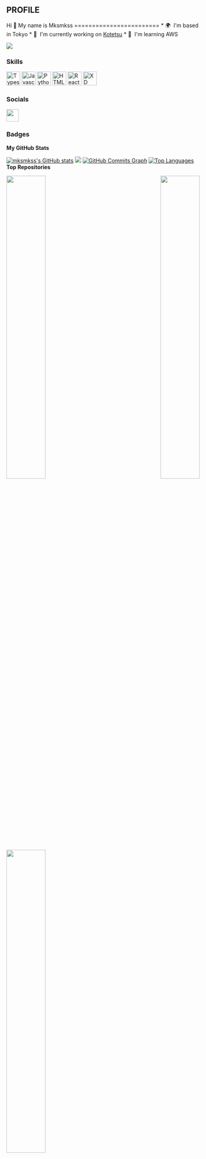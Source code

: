 ## PROFILE <br/>
Hi 👋 My name is Mksmkss ========================  * 🌍  I'm based in Tokyo * 🚀  I'm currently working on [Kotetsu](http://github.com/mksmkss/Kotetsu) * 🧠  I'm learning AWS

<a href="https://www.github.com/mksmkss" target="_blank" rel="noreferrer"><img src="https://img.shields.io/github/followers/mksmkss?logo=github&style=for-the-badge&color=444e59&labelColor=ffffff" /></a>
### Skills

<p align="left"> <a href="https://www.typescriptlang.org/" target="_blank" rel="noreferrer"><img src="https://raw.githubusercontent.com/danielcranney/readme-generator/main/public/icons/skills/typescript-colored.svg" width="36" height="36" alt="Typescript" /></a> <a href="https://developer.mozilla.org/en-US/docs/Web/JavaScript" target="_blank" rel="noreferrer"><img src="https://raw.githubusercontent.com/danielcranney/readme-generator/main/public/icons/skills/javascript-colored.svg" width="36" height="36" alt="Javascript" /></a> <a href="https://www.python.org/" target="_blank" rel="noreferrer"><img src="https://raw.githubusercontent.com/danielcranney/readme-generator/main/public/icons/skills/python-colored.svg" width="36" height="36" alt="Python" /></a> <a href="https://developer.mozilla.org/en-US/docs/Glossary/HTML5" target="_blank" rel="noreferrer"><img src="https://raw.githubusercontent.com/danielcranney/readme-generator/main/public/icons/skills/html5-colored.svg" width="36" height="36" alt="HTML5" /></a> <a href="https://reactjs.org/" target="_blank" rel="noreferrer"><img src="https://raw.githubusercontent.com/danielcranney/readme-generator/main/public/icons/skills/react-colored.svg" width="36" height="36" alt="React" /></a> <a href="https://www.adobe.com/uk/products/xd.html" target="_blank" rel="noreferrer"><img src="https://raw.githubusercontent.com/danielcranney/readme-generator/main/public/icons/skills/xd-colored.svg" width="36" height="36" alt="XD" /></a> </p> 

### Socials  <p align="left"> <a href="https://www.github.com/mksmkss" target="_blank" rel="noreferrer"><img src="https://raw.githubusercontent.com/danielcranney/readme-generator/main/public/icons/socials/github.svg" width="32" height="32" /></a></p>

### Badges

<b>My GitHub Stats</b>

<a href="http://www.github.com/mksmkss"><img src="https://github-readme-stats.vercel.app/api?username=mksmkss&show_icons=true&hide=&count_private=true&title_color=0891b2&text_color=000000&icon_color=444e59&bg_color=ffffff&hide_border=true&show_icons=true" alt="mksmkss's GitHub stats" /></a>
<a href="http://www.github.com/mksmkss"><img src="https://github-readme-streak-stats.herokuapp.com/?user=mksmkss&stroke=000000&background=ffffff&ring=0891b2&fire=0891b2&currStreakNum=000000&currStreakLabel=0891b2&sideNums=000000&sideLabels=000000&dates=000000&hide_border=true" /></a>
<a href="http://www.github.com/mksmkss"><img src="https://activity-graph.herokuapp.com/graph?username=mksmkss&bg_color=ffffff&color=000000&line=444e59&point=000000&area_color=ffffff&area=true&hide_border=true&custom_title=GitHub%20Commits%20Graph" alt="GitHub Commits Graph" /></a>
<a href="https://github.com/mksmkss" align="left"><img src="https://github-readme-stats.vercel.app/api/top-langs/?username=mksmkss&langs_count=10&title_color=0891b2&text_color=000000&icon_color=444e59&bg_color=ffffff&hide_border=true&locale=en&custom_title=Top%20%Languages" alt="Top Languages" /></a>
<b>Top Repositories</b>

<div width="100%" align="center"><a href="https://github.com/mksmkss/Kotetsu" align="left"><img align="left" width="45%" src="https://github-readme-stats.vercel.app/api/pin/?username=mksmkss&repo=Kotetsu&title_color=0891b2&text_color=000000&icon_color=444e59&bg_color=ffffff&hide_border=true&locale=en" /></a><a href="https://github.com/mksmkss/File_renamer_for_Mac" align="right"><img align="right" width="45%" src="https://github-readme-stats.vercel.app/api/pin/?username=mksmkss&repo=File_renamer_for_Mac&title_color=0891b2&text_color=000000&icon_color=444e59&bg_color=ffffff&hide_border=true&locale=en" /></a></div>
<div width="100%" align="center"><a href="https://github.com/mksmkss/File_renamer_for_Win" align="left"><img align="left" width="45%" src="https://github-readme-stats.vercel.app/api/pin/?username=mksmkss&repo=File_renamer_for_Win&title_color=0891b2&text_color=000000&icon_color=444e59&bg_color=ffffff&hide_border=true&locale=en" /></a></div>

